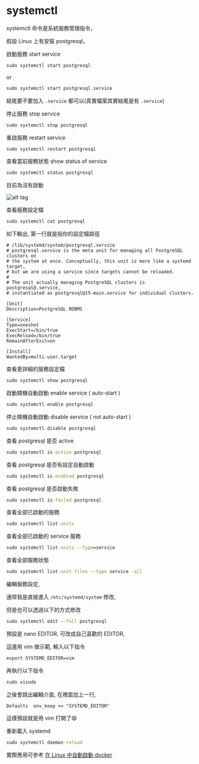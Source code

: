 # systemctl

systemctl 命令是系統服務管理指令，

假設 Linux 上有安裝 postgresql，

啟動服務 start service

```cmd
sudo systemctl start postgresql
```

or

```cmd
sudo systemctl start postgresql.service
```

結尾要不要加入 `.service` 都可以(真實檔案其實結尾是有 `.service`)

停止服務 stop service

```cmd
sudo systemctl stop postgresql
```

重啟服務 restart service

```cmd
sudo systemctl restart postgresql
```

查看當前服務狀態 show status of service

```cmd
sudo systemctl status postgresql
```

目前為沒有啟動

![alt tag](https://i.imgur.com/IjtRINb.png)

查看服務設定檔

```cmd
sudo systemctl cat postgresql
```

如下輸出, 第一行就是指你的設定檔路徑

```text
# /lib/systemd/system/postgresql.service
# postgresql.service is the meta unit for managing all PostgreSQL clusters on
# the system at once. Conceptually, this unit is more like a systemd target,
# but we are using a service since targets cannot be reloaded.
#
# The unit actually managing PostgreSQL clusters is postgresql@.service,
# instantiated as postgresql@15-main.service for individual clusters.

[Unit]
Description=PostgreSQL RDBMS

[Service]
Type=oneshot
ExecStart=/bin/true
ExecReload=/bin/true
RemainAfterExit=on

[Install]
WantedBy=multi-user.target
```

查看更詳細的服務設定檔

```cmd
sudo systemctl show postgresql
```

啟動開機自動啟動 enable service ( auto-start )

```cmd
sudo systemctl enable postgresql
```

停止開機自動啟動 disable service ( not auto-start )

```cmd
sudo systemctl disable postgresql
```

查看 postgresql 是否 active

```cmd
sudo systemctl is-active postgresql
```

查看 postgresql 是否有設定自動啟動

```cmd
sudo systemctl is-enabled postgresql
```

查看 postgresql 是否啟動失敗

```cmd
sudo systemctl is-failed postgresql
```

查看全部已啟動的服務

```cmd
sudo systemctl list-units
```

查看全部已啟動的 service 服務

```cmd
sudo systemctl list-units --type=service
```

查看全部服務狀態

```cmd
sudo systemctl list-unit-files --type service -all
```

編輯服務設定,

通常我是直接進入 `/etc/systemd/system` 修改,

但是也可以透過以下的方式修改

```cmd
sudo systemctl edit --full postgresql
```

預設是 nano EDITOR, 可改成自己喜歡的 EDITOR,

這邊用 vim 做示範, 輸入以下指令

```cmd
export SYSTEMD_EDITOR=vim
```

再執行以下指令

```cmd
sudo visudo
```

之後會跳出編輯介面, 在裡面加上一行,

```text
Defaults  env_keep += "SYSTEMD_EDITOR"
```

這樣預設就是用 vim 打開了:smile:

重新載入 systemd

```cmd
sudo systemctl daemon-reload
```

實際應用可參考 [在 Linux 中自動啟動 docker](https://github.com/twtrubiks/docker-tutorial/tree/master/docker-auto-run-linux)